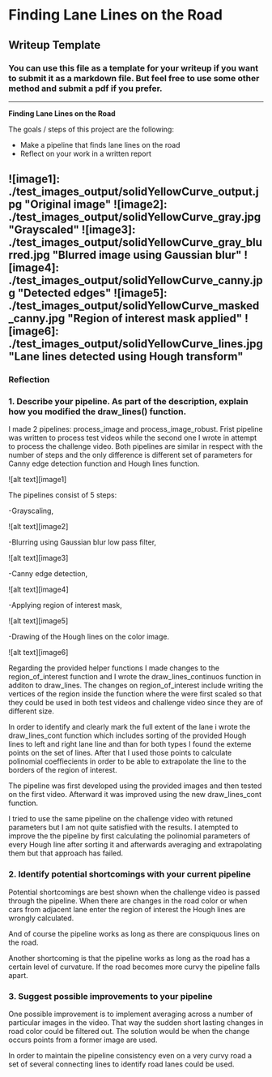 # **Finding Lane Lines on the Road** 

## Writeup Template

### You can use this file as a template for your writeup if you want to submit it as a markdown file. But feel free to use some other method and submit a pdf if you prefer.

---

**Finding Lane Lines on the Road**

The goals / steps of this project are the following:
* Make a pipeline that finds lane lines on the road
* Reflect on your work in a written report


[//]: # (Image References)

![image1]: ./test_images_output/solidYellowCurve_output.jpg "Original image"
![image2]: ./test_images_output/solidYellowCurve_gray.jpg "Grayscaled"
![image3]: ./test_images_output/solidYellowCurve_gray_blurred.jpg "Blurred image using Gaussian blur"
![image4]: ./test_images_output/solidYellowCurve_canny.jpg "Detected edges"
![image5]: ./test_images_output/solidYellowCurve_masked_canny.jpg "Region of interest mask applied"
![image6]: ./test_images_output/solidYellowCurve_lines.jpg "Lane lines detected using Hough transform"
---

### Reflection

### 1. Describe your pipeline. As part of the description, explain how you modified the draw_lines() function.


I made 2 pipelines: process_image and process_image_robust. Frist pipeline was written to process test videos while the second one I wrote in attempt to process the challenge video. 
Both pipelines are similar in respect with the number of steps and the only difference is different set of parameters for Canny edge detection function and Hough lines function.

![alt text][image1]

The pipelines consist of 5 steps:
 
-Grayscaling, 

![alt text][image2]

-Blurring using Gaussian blur low pass filter,

![alt text][image3] 

-Canny edge detection,

![alt text][image4] 

-Applying region of interest mask,

![alt text][image5]

-Drawing of the Hough lines on the color image.

![alt text][image6]


Regarding the provided helper functions I made changes to the region_of_interest function and I wrote the draw_lines_continuos function in additon to draw_lines. The changes on 
region_of_interest include writing the vertices of the region inside the function where the were first scaled so that they could be used in both test videos and challenge video since they
are of different size. 

In order to identify and clearly mark the full extent of the lane i wrote the draw_lines_cont function which includes sorting of the provided Hough lines to left and right lane line and 
than for both types I found the exteme points on the set of lines. After that I used those points to calculate polinomial coeffiecients in order to be able to extrapolate the line to the 
borders of the region of interest.

The pipeline was first developed using the provided images and then tested on the first video. Afterward it was improved using the new draw_lines_cont function.

I tried to use the same pipeline on the challenge video with retuned parameters but I am not quite satisfied with the results. I atempted to improve the the pipeline by first calculating
the polinomial parameters of every Hough line after sorting it and afterwards averaging and extrapolating them but that approach has failed. 



### 2. Identify potential shortcomings with your current pipeline

Potential shortcomings are best shown when the challenge video is passed through the pipeline. When there are changes in the road color or when cars from adjacent lane enter the region of
interest the Hough lines are wrongly calculated.

And of course the pipeline works as long as there are conspiquous lines on the road.

Another shortcoming is that the pipeline works as long as the road has a certain level of curvature. If the road becomes more curvy the pipeline falls apart.



### 3. Suggest possible improvements to your pipeline

One possible improvement is to implement averaging across a number of particular images in the video. That way the sudden short lasting changes in road color could be filtered out. The 
solution would be when the change occurs points from a former image are used.

In order to maintain the pipeline consistency even on a very curvy road a set of several connecting lines to identify road lanes could be used.

